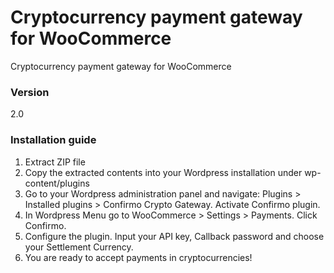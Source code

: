 # Cryptocurrency payment gateway for WooCommerce

Cryptocurrency payment gateway for WooCommerce

### Version

2.0

### Installation guide

1. Extract ZIP file
2. Copy the extracted contents into your Wordpress installation under wp-content/plugins
3. Go to your Wordpress administration panel and navigate: Plugins > Installed plugins > Confirmo Crypto Gateway. Activate Confirmo plugin.
4. In Wordpress Menu go to WooCommerce > Settings > Payments. Click Confirmo.
5. Configure the plugin. Input your API key, Callback password and choose your Settlement Currency.
6. You are ready to accept payments in cryptocurrencies!
